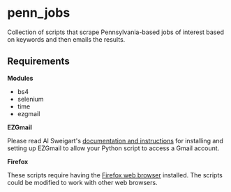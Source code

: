 # penn_jobs
Collection of scripts that scrape Pennsylvania-based jobs of interest based on keywords and then emails the results.

<h2>Requirements</h2>

<b>Modules</b>
<ul>
<li>bs4</li>
<li>selenium</li>
<li>time</li>
<li>ezgmail</li>
</ul>

<b>EZGmail</b>

Please read Al Sweigart's <a href='https://github.com/asweigart/ezgmail'>documentation and instructions</a> for installing and setting up EZGmail to allow your Python script to access a Gmail account.

<b>Firefox</b>

These scripts require having the <a href='https://www.mozilla.org/en-US/firefox/new/'>Firefox web browser</a> installed. The scripts could be modified to work with other web browsers.
